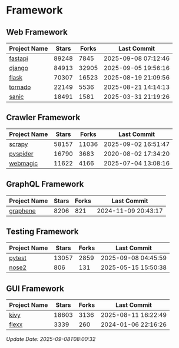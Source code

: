 # Framework

## Web Framework
| Project Name | Stars | Forks | Last Commit |
| ------------ | ----- | ----- | ----------- |
| [fastapi](https://github.com/fastapi/fastapi) | 89248 | 7845 | 2025-09-08 07:12:46 |
| [django](https://github.com/django/django) | 84913 | 32905 | 2025-09-05 19:56:16 |
| [flask](https://github.com/pallets/flask) | 70307 | 16523 | 2025-08-19 21:09:56 |
| [tornado](https://github.com/tornadoweb/tornado) | 22149 | 5536 | 2025-08-21 14:14:13 |
| [sanic](https://github.com/sanic-org/sanic) | 18491 | 1581 | 2025-03-31 21:19:26 |

## Crawler Framework
| Project Name | Stars | Forks | Last Commit |
| ------------ | ----- | ----- | ----------- |
| [scrapy](https://github.com/scrapy/scrapy) | 58157 | 11036 | 2025-09-02 16:51:47 |
| [pyspider](https://github.com/binux/pyspider) | 16790 | 3683 | 2020-08-02 17:34:20 |
| [webmagic](https://github.com/code4craft/webmagic) | 11622 | 4166 | 2025-07-04 13:08:16 |

## GraphQL Framework
| Project Name | Stars | Forks | Last Commit |
| ------------ | ----- | ----- | ----------- |
| [graphene](https://github.com/graphql-python/graphene) | 8206 | 821 | 2024-11-09 20:43:17 |

## Testing Framework
| Project Name | Stars | Forks | Last Commit |
| ------------ | ----- | ----- | ----------- |
| [pytest](https://github.com/pytest-dev/pytest) | 13057 | 2859 | 2025-09-08 04:45:59 |
| [nose2](https://github.com/nose-devs/nose2) | 806 | 131 | 2025-05-15 15:50:38 |

## GUI Framework
| Project Name | Stars | Forks | Last Commit |
| ------------ | ----- | ----- | ----------- |
| [kivy](https://github.com/kivy/kivy) | 18603 | 3136 | 2025-08-11 16:22:49 |
| [flexx](https://github.com/flexxui/flexx) | 3339 | 260 | 2024-01-06 22:16:26 |

*Update Date: 2025-09-08T08:00:32*